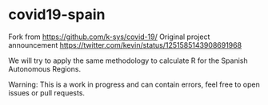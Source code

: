 # covid19-spain
Fork from https://github.com/k-sys/covid-19/
Original project announcement https://twitter.com/kevin/status/1251585143908691968

We will try to apply the same methodology to calculate R for the Spanish Autonomous Regions.

Warning: This is a work in progress and can contain errors, feel free to open issues or pull requests.
